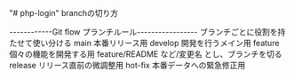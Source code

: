 "# php-login" 
branchの切り方

------------Git flow プランチルール-----------------
ブランチごとに役割を持たせて使い分ける
main      本番リリース用
develop   開発を行うメイン用
feature   個々の機能を開発する用 
 feature/README など/変更名 とし、ブランチを切る
release   リリース直前の微調整用
hot-fix   本番データへの緊急修正用
